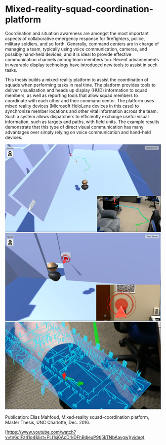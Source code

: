 # Mixed-reality-squad-coordination-platform

Coordination and situation awareness are amongst the most important aspects of collaborative emergency response for firefighters, police, military soldiers, and so forth. Generally, command centers are in charge of managing a team, typically using voice communication, cameras, and possibly hand-held devices; and it is ideal to provide effective communication channels among team members too. Recent advancements in wearable display technology have introduced new tools to assist in such tasks.

This thesis builds a mixed-reality platform to assist the coordination of squads when performing tasks in real time. The platform provides tools to deliver visualization and heads up display (HUD) information to squad members, as well as reporting tools that allow squad members to coordinate with each other and their command center. The platform uses mixed reality devices (Microsoft HoloLens devices in this case) to synchronize member locations and other vital information across the team. Such a system allows dispatchers to efficiently exchange useful visual information, such as targets and paths, with field units. The example results demonstrate that this type of direct visual communication has many advantages over simply relying on voice communication and hand-held devices.

![](https://github.com/ImmersiveAnalyticsUNCC/Mixed-reality-squad-coordination-platform/blob/master/images/create-paths-01.jpg)
![](https://github.com/ImmersiveAnalyticsUNCC/Mixed-reality-squad-coordination-platform/blob/master/images/create-targets-01.jpg)
![](https://github.com/ImmersiveAnalyticsUNCC/Mixed-reality-squad-coordination-platform/blob/master/images/wim-01.jpg)

Publication: Elias Mahfoud, Mixed-reality squad-coordination platform, Master Thesis, UNC Charlotte, Dec. 2016.

[https://www.youtube.com/watch?v=tn6dlFz41o4&list=PLI1sj6AcDrkDFhBdjeuP9tj5kTNbAavgw](video)
